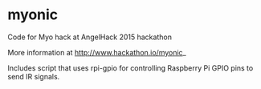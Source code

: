 # myonic
Code for Myo hack at AngelHack 2015 hackathon

More information at http://www.hackathon.io/myonic_

Includes script that uses rpi-gpio for controlling Raspberry Pi GPIO pins to send IR signals.
